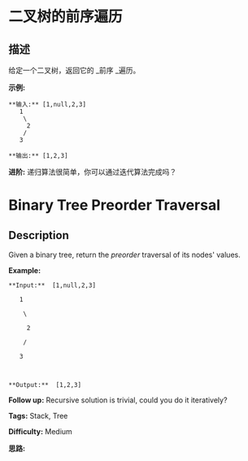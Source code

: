 # 二叉树的前序遍历

## 描述

给定一个二叉树，返回它的  _前序  _遍历。

  **示例:**  
    
    
    **输入:** [1,null,2,3]  
       1
        \
         2
        /
       3 
    
    **输出:** [1,2,3]
    

**进阶:**  递归算法很简单，你可以通过迭代算法完成吗？



# Binary Tree Preorder Traversal

## Description



Given a binary tree, return the _preorder_ traversal of its nodes' values.

**Example:**

    
    
    **Input:**  [1,null,2,3]
       1
        \
         2
        /
       3
    
    **Output:**  [1,2,3]
    

**Follow up:** Recursive solution is trivial, could you do it iteratively?


**Tags:** Stack, Tree

**Difficulty:** Medium

**思路:**
